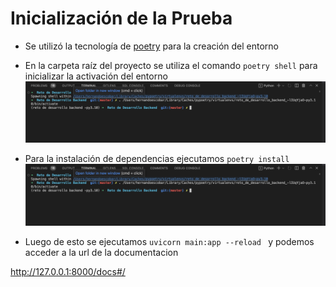 # Inicialización de la Prueba 

* Se utilizó la tecnología de  [poetry](https://python-poetry.org/docs/) para la creación del entorno

* En la carpeta raíz del proyecto se utiliza el comando ``` poetry shell ``` para inicializar la activación del entorno
 ![poetry shell](/assets/img/poetry_shell.png "poetry shell")


* Para la instalación de dependencias ejecutamos ``` poetry install ``` 
 ![poetry install](/assets/img/poetry_install.png "poetry install")


* Luego de esto se ejecutamos  ``` uvicorn main:app --reload  ``` 
 y podemos acceder a la url de la documentacion

 http://127.0.0.1:8000/docs#/ 